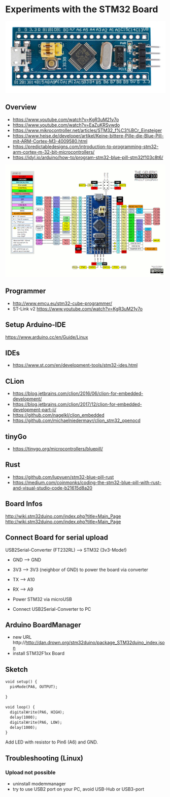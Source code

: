 # Experiments with the STM32 Board

![Board](images/STM32_Blue_Pill_top-28fc8c188841823a.jpg)

## Overview

* https://www.youtube.com/watch?v=KgR3uM21y7o
* https://www.youtube.com/watch?v=EaZuKRSvwdo
* https://www.mikrocontroller.net/articles/STM32_f%C3%BCr_Einsteiger
* https://www.heise.de/developer/artikel/Keine-bittere-Pille-die-Blue-Pill-mit-ARM-Cortex-M3-4009580.html
* https://predictabledesigns.com/introduction-to-programming-stm32-arm-cortex-m-32-bit-microcontrollers/
* https://idyl.io/arduino/how-to/program-stm32-blue-pill-stm32f103c8t6/

![Pinout](images/Bluepillpinout-4974006ee90b729a.gif)


## Programmer

* http://www.emcu.eu/stm32-cube-programmer/
* ST-Link v2 https://www.youtube.com/watch?v=KgR3uM21y7o

## Setup Arduino-IDE

https://www.arduino.cc/en/Guide/Linux

## IDEs

* https://www.st.com/en/development-tools/stm32-ides.html

## CLion

* https://blog.jetbrains.com/clion/2016/06/clion-for-embedded-development/
* https://blog.jetbrains.com/clion/2017/12/clion-for-embedded-development-part-ii/
* https://github.com/nagelkl/clion_embedded
* https://github.com/michaelniedermayr/clion_stm32_openocd

## tinyGo

* https://tinygo.org/microcontrollers/bluepill/

## Rust

* https://github.com/lupyuen/stm32-blue-pill-rust
* https://medium.com/coinmonks/coding-the-stm32-blue-pill-with-rust-and-visual-studio-code-b21615d8a20

## Board Infos

http://wiki.stm32duino.com/index.php?title=Main_Page
http://wiki.stm32duino.com/index.php?title=Main_Page

## Connect Board for serial upload

USB2Serial-Converter (FT232RL) --> STM32 (3v3-Mode!)
* GND --> GND 
* 3V3 --> 3V3 (neighbor of GND) to power the board via converter
* TX --> A10
* RX --> A9

* Power STM32 via microUSB
* Connect USB2Serial-Converter to PC

## Arduino BoardManager

* new URL http://http://dan.drown.org/stm32duino/package_STM32duino_index.json
* install STM32F1xx Board

## Sketch

~~~~~
void setup() {
  pinMode(PA6, OUTPUT);

}

void loop() {
  digitalWrite(PA6, HIGH);
  delay(1000);
  digitalWrite(PA6, LOW);
  delay(1000);
}
~~~~~

Add LED with resistor to Pin6 (A6) and GND.

## Troubleshooting (Linux)

### Upload not possible

* uninstall modemmanager
* try to use USB2 port on your PC, avoid USB-Hub or USB3-port

